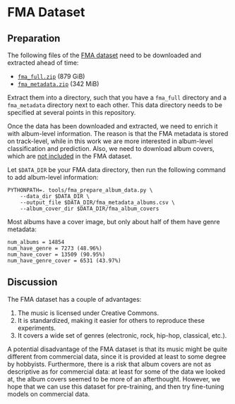 # FMA Dataset

## Preparation
The following files of the [FMA dataset](https://github.com/mdeff/fma) need to be downloaded and
extracted ahead of time:
- [`fma_full.zip`](https://os.unil.cloud.switch.ch/fma/fma_full.zip) (879 GiB)
- [`fma_metadata.zip`](https://os.unil.cloud.switch.ch/fma/fma_metadata.zip) (342 MiB)

Extract them into a directory, such that you have a `fma_full` directory and a `fma_metadata`
directory next to each other. This data directory needs to be specified at several points in this
repository.

Once the data has been downloaded and extracted, we need to enrich it with album-level information.
The reason is that the FMA metadata is stored on track-level, while in this work we are more
interested in album-level classification and prediction. Also, we need to download album covers,
which are [not included](https://github.com/mdeff/fma/issues/51) in the FMA dataset.

Let `$DATA_DIR` be your FMA data directory, then run the following command to add album-level
information:
```
PYTHONPATH=. tools/fma_prepare_album_data.py \
    --data_dir $DATA_DIR \
    --output_file $DATA_DIR/fma_metadata_albums.csv \
    --album_cover_dir $DATA_DIR/fma_album_covers
```

Most albums have a cover image, but only about half of them have genre metadata:
```
num_albums = 14854
num_have_genre = 7273 (48.96%)
num_have_cover = 13509 (90.95%)
num_have_genre_cover = 6531 (43.97%)
```

## Discussion
The FMA dataset has a couple of advantages:
1. The music is licensed under Creative Commons.
2. It is standardized, making it easier for others to reproduce these experiments.
3. It covers a wide set of genres (electronic, rock, hip-hop, classical, etc.).

A potential disadvantage of the FMA dataset is that its music might be quite different from
commercial data, since it is provided at least to some degree by hobbyists. Furthermore, there is a
risk that album covers are not as descriptive as for commercial data: at least for some of the data
we looked at, the album covers seemed to be more of an afterthought. However, we hope that we can
use this dataset for pre-training, and then try fine-tuning models on commercial data.
